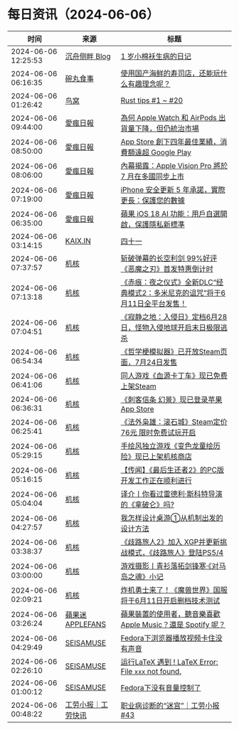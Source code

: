 ﻿# 每日资讯（2024-06-06）

|时间|来源|标题|
|---|---|---|
|2024-06-06 12:25:53|[沉舟侧畔 Blog](https://springwood.me/feed/)|[1 岁小棉袄生病的日记](https://springwood.me/1y-baby-illness/)|
|2024-06-06 06:16:35|[碗丸食事](https://feedpress.me/wx-foodfile-111010)|[使用国产海鲜的寿司店，还能玩什么有趣理念呢？](http://mp.weixin.qq.com/s?__biz=MzU3MjcxOTk5NQ%3D%3D&mid=2247489345&idx=1&sn=785f2f14de631dd5c94928dc05da2d21)|
|2024-06-06 01:26:42|[鸟窝](https://colobu.com/atom.xml)|[Rust tips #1 ~ #20](https://colobu.com/2024/06/06/rust-tips-1-20/)|
|2024-06-06 09:44:00|[愛瘋日報](http://www.iphonetaiwan.org/feeds/posts/default)|[為何 Apple Watch 和 AirPods 出貨量下降，但仍統治市場](https://www.iphonetaiwan.org/2024/06/apple-watch-airpods-market-dominance.html)|
|2024-06-06 08:50:00|[愛瘋日報](http://www.iphonetaiwan.org/feeds/posts/default)|[App Store 創下四年最佳業績，消費額遠超 Google Play](https://www.iphonetaiwan.org/2024/06/app-store-vs-google-play-revenue.html)|
|2024-06-06 08:06:00|[愛瘋日報](http://www.iphonetaiwan.org/feeds/posts/default)|[內幕揭露：Apple Vision Pro 將於 7 月在多國同步上市](https://www.iphonetaiwan.org/2024/06/apple-vision-pro-global-launch.html)|
|2024-06-06 07:19:00|[愛瘋日報](http://www.iphonetaiwan.org/feeds/posts/default)|[iPhone 安全更新 5 年承諾，實際更長：保護您的數據](https://www.iphonetaiwan.org/2024/06/iphone-security-updates-5-years-promise.html)|
|2024-06-06 06:35:00|[愛瘋日報](http://www.iphonetaiwan.org/feeds/posts/default)|[蘋果 iOS 18 AI 功能：用戶自選開啟，保護隱私新標準](https://www.iphonetaiwan.org/2024/06/ios18-ai-features.html)|
|2024-06-06 03:14:15|[KAIX.IN](https://kaix.in/feed/)|[四十一](https://kaix.in/2024/0606-41/)|
|2024-06-06 07:37:57|[机核](https://www.gcores.com/rss)|[斩破弹幕的长空利剑 99%好评《恶魔之刃》首发特惠倒计时](https://www.gcores.com/articles/183005)|
|2024-06-06 07:13:18|[机核](https://www.gcores.com/rss)|[《赤痕：夜之仪式》全新DLC“经典模式2：多米尼克的诅咒”将于6月11日全平台发售！](https://www.gcores.com/articles/183001)|
|2024-06-06 07:04:51|[机核](https://www.gcores.com/rss)|[《寂静之地：入侵日》定档6月28日，怪物入侵地球开启末日极限逃杀](https://www.gcores.com/articles/183000)|
|2024-06-06 06:54:34|[机核](https://www.gcores.com/rss)|[《哲学梗模拟器》已开放Steam页面，7月24日发售](https://www.gcores.com/articles/182999)|
|2024-06-06 06:41:06|[机核](https://www.gcores.com/rss)|[同人游戏《血源卡丁车》现已免费上架Steam](https://www.gcores.com/articles/182998)|
|2024-06-06 06:36:31|[机核](https://www.gcores.com/rss)|[《刺客信条 幻景》现已登录苹果App Store](https://www.gcores.com/articles/182997)|
|2024-06-06 06:25:41|[机核](https://www.gcores.com/rss)|[《法外枭雄：滚石城》Steam定价76元 限时免费试玩开启](https://www.gcores.com/articles/182995)|
|2024-06-06 05:29:15|[机核](https://www.gcores.com/rss)|[手绘风独立游戏《变色龙童绘历险》现已上架机核商店](https://www.gcores.com/articles/182989)|
|2024-06-06 05:16:15|[机核](https://www.gcores.com/rss)|[【传闻】《最后生还者2》的PC版开发工作正在顺利进行](https://www.gcores.com/articles/182984)|
|2024-06-06 05:04:04|[机核](https://www.gcores.com/rss)|[译介丨你看过雷德利·斯科特导演的《拿破仑》吗?](https://www.gcores.com/articles/182986)|
|2024-06-06 04:27:57|[机核](https://www.gcores.com/rss)|[我怎样设计桌游①从机制出发的设计方法](https://www.gcores.com/videos/182979)|
|2024-06-06 03:38:37|[机核](https://www.gcores.com/rss)|[《歧路旅人2》加入 XGP并更新挑战模式，《歧路旅人》登陆PS5/4](https://www.gcores.com/articles/182982)|
|2024-06-06 03:00:00|[机核](https://www.gcores.com/rss)|[游戏摄影丨青衫落拓剑锋寒·《对马岛之魂》小记](https://www.gcores.com/articles/182946)|
|2024-06-06 02:09:21|[机核](https://www.gcores.com/rss)|[炸机勇士来了！《魔兽世界》国服将于6月11日开启删档技术测试](https://www.gcores.com/articles/182975)|
|2024-06-06 03:26:24|[蘋果迷 APPLEFANS](https://applefans.today/feed/)|[蘋果裝置的使用者，聽音樂喜歡 Apple Music？還是 Spotify 呢？](https://applefans.today/2024-06-apple-user-like-apple-music-or-spotify/)|
|2024-06-06 04:29:49|[SEISAMUSE](https://www.seis-jun.xyz/atom.xml)|[Fedora下浏览器播放视频卡住没有声音](http://www.seis-jun.xyz/no-audio-in-playing-browser-video)|
|2024-06-06 02:26:10|[SEISAMUSE](https://www.seis-jun.xyz/atom.xml)|[运行LaTeX 遇到 ! LaTeX Error: File `xxx` not found.](http://www.seis-jun.xyz/no-file-found-in-LaTeX)|
|2024-06-06 01:00:12|[SEISAMUSE](https://www.seis-jun.xyz/atom.xml)|[Fedora下没有音量控制了](http://www.seis-jun.xyz/no-audio-control)|
|2024-06-06 00:48:22|[工劳小报｜工劳快讯](https://newsletter.laborinfocn.com/rss)|[职业病诊断的“迷宫”｜工劳小报 #43](https://feed.laborinfocn6.com/issue43/)|
